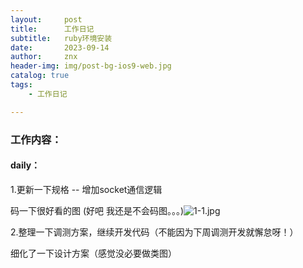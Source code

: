 ```yaml
---
layout:     post
title:      工作日记
subtitle:   ruby环境安装
date:       2023-09-14
author:     znx
header-img: img/post-bg-ios9-web.jpg
catalog: true
tags:
    - 工作日记

---
```








### 工作内容：

#### daily：

1.更新一下规格 -- 增加socket通信逻辑

码一下很好看的图 (好吧 我还是不会码图。。。)![1-1.jpg](https://github.com/znxin/znxin.github.io/raw/master/image/work/1/1-1.jpg)

2.整理一下调测方案，继续开发代码（不能因为下周调测开发就懈怠呀！）

细化了一下设计方案（感觉没必要做类图）

